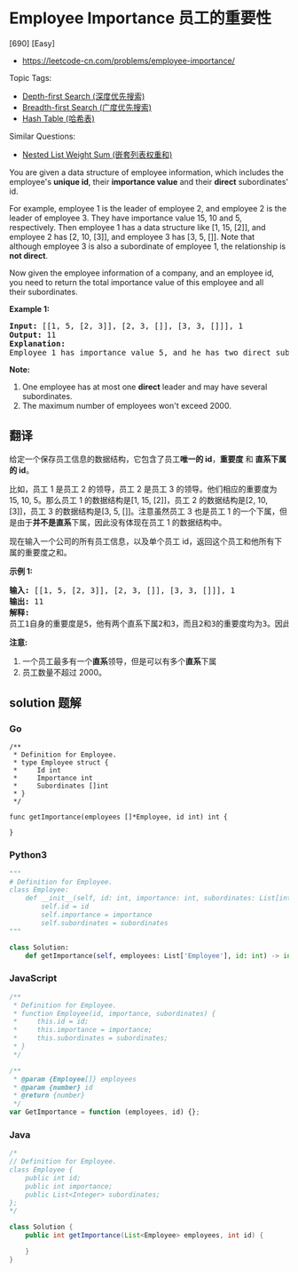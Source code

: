 # Employee Importance 员工的重要性

[690] [Easy]

- https://leetcode-cn.com/problems/employee-importance/

Topic Tags:

- [Depth-first Search (深度优先搜索)](https://leetcode-cn.com/tag/depth-first-search/)
- [Breadth-first Search (广度优先搜索)](https://leetcode-cn.com/tag/breadth-first-search/)
- [Hash Table (哈希表)](https://leetcode-cn.com/tag/hash-table/)

Similar Questions:

- [Nested List Weight Sum (嵌套列表权重和)](https://leetcode-cn.com/problems/nested-list-weight-sum/)

You are given a data structure of employee information, which includes the employee's **unique id**, their **importance value** and their **direct** subordinates' id.

For example, employee 1 is the leader of employee 2, and employee 2 is the leader of employee 3. They have importance value 15, 10 and 5, respectively. Then employee 1 has a data structure like \[1, 15, \[2\]\], and employee 2 has \[2, 10, \[3\]\], and employee 3 has \[3, 5, \[\]\]. Note that although employee 3 is also a subordinate of employee 1, the relationship is **not direct**.

Now given the employee information of a company, and an employee id, you need to return the total importance value of this employee and all their subordinates.

**Example 1:**

<pre><b>Input:</b> [[1, 5, [2, 3]], [2, 3, []], [3, 3, []]], 1
<b>Output:</b> 11
<b>Explanation:</b>
Employee 1 has importance value 5, and he has two direct subordinates: employee 2 and employee 3. They both have importance value 3. So the total importance value of employee 1 is 5 + 3 + 3 = 11.
</pre>

**Note:**

1.  One employee has at most one **direct** leader and may have several subordinates.
2.  The maximum number of employees won't exceed 2000.

## 翻译

给定一个保存员工信息的数据结构，它包含了员工**唯一的 id**，**重要度** 和 **直系下属的 id**。

比如，员工 1 是员工 2 的领导，员工 2 是员工 3 的领导。他们相应的重要度为 15, 10, 5。那么员工 1 的数据结构是\[1, 15, \[2\]\]，员工 2 的数据结构是\[2, 10, \[3\]\]，员工 3 的数据结构是\[3, 5, \[\]\]。注意虽然员工 3 也是员工 1 的一个下属，但是由于**并不是直系**下属，因此没有体现在员工 1 的数据结构中。

现在输入一个公司的所有员工信息，以及单个员工 id，返回这个员工和他所有下属的重要度之和。

**示例 1:**

<pre><strong>输入:</strong> [[1, 5, [2, 3]], [2, 3, []], [3, 3, []]], 1
<strong>输出:</strong> 11
<strong>解释:</strong>
员工1自身的重要度是5，他有两个直系下属2和3，而且2和3的重要度均为3。因此员工1的总重要度是 5 + 3 + 3 = 11。
</pre>

**注意:**

1.  一个员工最多有一个**直系**领导，但是可以有多个**直系**下属
2.  员工数量不超过 2000。

## solution 题解

### Go

```golang
/**
 * Definition for Employee.
 * type Employee struct {
 *     Id int
 *     Importance int
 *     Subordinates []int
 * }
 */

func getImportance(employees []*Employee, id int) int {

}
```

### Python3

```python
"""
# Definition for Employee.
class Employee:
    def __init__(self, id: int, importance: int, subordinates: List[int]):
        self.id = id
        self.importance = importance
        self.subordinates = subordinates
"""

class Solution:
    def getImportance(self, employees: List['Employee'], id: int) -> int:

```

### JavaScript

```javascript
/**
 * Definition for Employee.
 * function Employee(id, importance, subordinates) {
 *     this.id = id;
 *     this.importance = importance;
 *     this.subordinates = subordinates;
 * }
 */

/**
 * @param {Employee[]} employees
 * @param {number} id
 * @return {number}
 */
var GetImportance = function (employees, id) {};
```

### Java

```java
/*
// Definition for Employee.
class Employee {
    public int id;
    public int importance;
    public List<Integer> subordinates;
};
*/

class Solution {
    public int getImportance(List<Employee> employees, int id) {

    }
}
```
